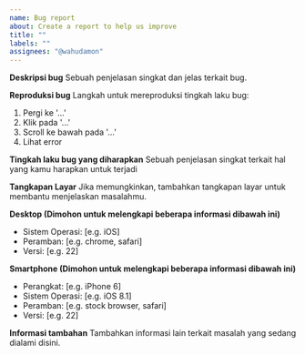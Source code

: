 ```yaml
---
name: Bug report
about: Create a report to help us improve
title: ""
labels: ""
assignees: "@wahudamon"
---
```


**Deskripsi bug**
Sebuah penjelasan singkat dan jelas terkait bug.

**Reproduksi bug**
Langkah untuk mereproduksi tingkah laku bug:

1. Pergi ke '...'
2. Klik pada '...'
3. Scroll ke bawah pada '...'
4. Lihat error

**Tingkah laku bug yang diharapkan**
Sebuah penjelasan singkat terkait hal yang kamu harapkan untuk terjadi

**Tangkapan Layar**
Jika memungkinkan, tambahkan tangkapan layar untuk membantu menjelaskan masalahmu.

**Desktop (Dimohon untuk melengkapi beberapa informasi dibawah ini)**

- Sistem Operasi: [e.g. iOS]
- Peramban: [e.g. chrome, safari]
- Versi: [e.g. 22]

**Smartphone (Dimohon untuk melengkapi beberapa informasi dibawah ini)**

- Perangkat: [e.g. iPhone 6]
- Sistem Operasi: [e.g. iOS 8.1]
- Peramban: [e.g. stock browser, safari]
- Versi: [e.g. 22]

**Informasi tambahan**
Tambahkan informasi lain terkait masalah yang sedang dialami disini.
